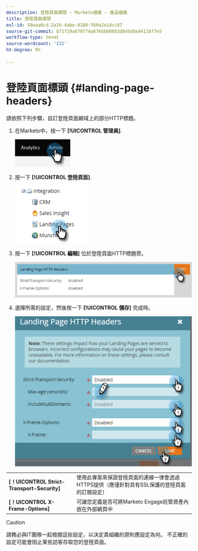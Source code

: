 ```yaml
---
description: 登陸頁面標頭 — Marketo檔案 — 產品檔案
title: 登陸頁面標頭
exl-id: 58eaa0cd-2a2b-4abe-9180-f60a2a1dcc87
source-git-commit: b71729a678ff4a676bb60803d845d0a44118f7e5
workflow-type: tm+mt
source-wordcount: '131'
ht-degree: 0%

---
```


# 登陸頁面標頭 {#landing-page-headers}

請依照下列步驟，自訂登陸頁面網域上的部分HTTP標題。

1. 在Marketo中，按一下 **[!UICONTROL 管理員]**.

   ![](assets/landing-page-headers-1.png)

1. 按一下 **[!UICONTROL 登陸頁面]**.

   ![](assets/landing-page-headers-2.png)

1. 按一下 **[!UICONTROL 編輯]** 位於登陸頁面HTTP標題旁。

   ![](assets/landing-page-headers-3.png)

1. 選擇所需的設定，然後按一下 **[!UICONTROL 儲存]** 完成時。

   ![](assets/landing-page-headers-4.png)

<table>
 <tr>
  <td><strong>[！UICONTROL Strict-Transport-Security]</strong></td>
  <td>使用此專案來保證登陸頁面的連線一律會透過HTTPS提供（應僅針對具有SSL保護的登陸頁面的訂閱設定）</td>
 </tr>
 <tr>
  <td><strong>[！UICONTROL X-Frame-Options]</strong></td>
  <td>可讓您定義是否可將Marketo Engage託管資產內嵌在外部網頁中</td>
 </tr>
</table>

>[!CAUTION]
>
>請務必與IT團隊一起檢閱這些設定，以決定貴組織的原則應設定為何。 不正確的設定可能會阻止某些訪客存取您的登陸頁面。

